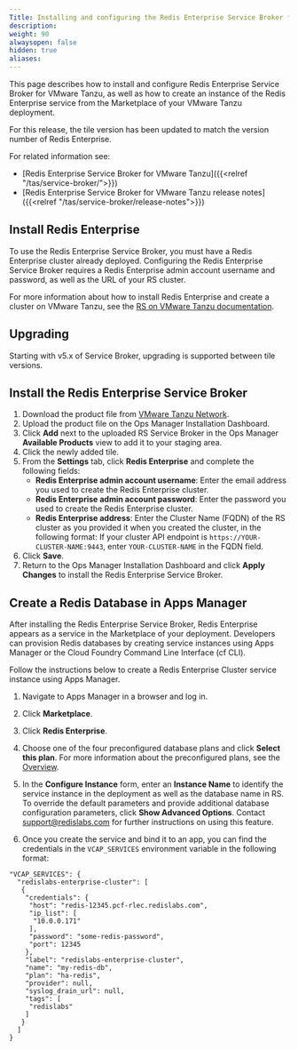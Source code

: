 ```yaml
---
Title: Installing and configuring the Redis Enterprise Service Broker for VMware Tanzu
description:
weight: 90
alwaysopen: false
hidden: true
aliases: 
---
```


This page describes how to install and configure Redis Enterprise Service Broker for VMware Tanzu, as well as how to create an instance of the Redis Enterprise service from the Marketplace of your VMware Tanzu deployment.

For this release, the tile version has been updated to match the version number of Redis Enterprise.

For related information see:

- [Redis Enterprise Service Broker for VMware Tanzu]({{<relref "/tas/service-broker/">}})
- [Redis Enterprise Service Broker for VMware Tanzu release notes]({{<relref "/tas/service-broker/release-notes">}})

## Install Redis Enterprise

To use the Redis Enterprise Service Broker, you must have a Redis Enterprise cluster already deployed. Configuring the Redis Enterprise Service Broker requires a Redis Enterprise admin account username and password, as well as the URL of your RS cluster.

For more information about how to install Redis Enterprise and create a cluster on VMware Tanzu, see the [RS on VMware Tanzu documentation](index.html#overview).

## Upgrading

Starting with v5.x of Service Broker, upgrading is supported between tile versions.

## Install the Redis Enterprise Service Broker

1. Download the product file from [VMware Tanzu Network](https://network.pivotal.io/products/redis-enterprise-pack-service-broker/).
1. Upload the product file on the Ops Manager Installation Dashboard.
1. Click **Add** next to the uploaded RS Service Broker in the Ops Manager **Available Products** view to add it to your staging area.
1. Click the newly added tile.
1. From the **Settings** tab, click **Redis Enterprise** and complete the following fields:
    * **Redis Enterprise admin account username**: Enter the email address you used to create the Redis Enterprise cluster.
    * **Redis Enterprise admin account password**: Enter the password you used to create the Redis Enterprise cluster.
    * **Redis Enterprise address**: Enter the Cluster Name (FQDN) of the RS cluster as you provided it when you created the cluster, in the following format: If your cluster API endpoint is `https://YOUR-CLUSTER-NAME:9443`, enter `YOUR-CLUSTER-NAME` in the FQDN field.
1. Click **Save**.
1. Return to the Ops Manager Installation Dashboard and click **Apply Changes** to install the Redis Enterprise Service Broker.

## Create a Redis Database in Apps Manager

After installing the Redis Enterprise Service Broker, Redis Enterprise appears as a service in the Marketplace of your deployment. Developers can provision Redis databases by creating service instances using Apps Manager or the Cloud Foundry Command Line Interface (cf CLI).

Follow the instructions below to create a Redis Enterprise Cluster service instance using Apps Manager.

1. Navigate to Apps Manager in a browser and log in.

1. Click **Marketplace**.

1. Click **Redis Enterprise**.

1. Choose one of the four preconfigured database plans and click **Select this plan**. For more information about the preconfigured plans, see the [Overview](index.html#overview).

1. In the **Configure Instance** form, enter an **Instance Name** to identify the service instance in the deployment as well as the database name in RS. To override the default parameters and provide additional database configuration parameters, click **Show Advanced Options**. Contact support@redislabs.com for further instructions on using this feature.

1. Once you create the service and bind it to an app, you can find the credentials in the `VCAP_SERVICES` environment variable in the following format:

  ```
  "VCAP_SERVICES": {
    "redislabs-enterprise-cluster": [
     {
      "credentials": {
       "host": "redis-12345.pcf-rlec.redislabs.com",
       "ip_list": [
        "10.0.0.171"
       ],
       "password": "some-redis-password",
       "port": 12345
      },
      "label": "redislabs-enterprise-cluster",
      "name": "my-redis-db",
      "plan": "ha-redis",
      "provider": null,
      "syslog_drain_url": null,
      "tags": [
       "redislabs"
      ]
     }
    ]
  }
  ```